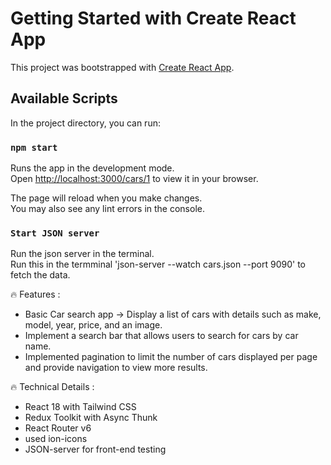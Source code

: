 # Getting Started with Create React App

This project was bootstrapped with [Create React App](https://github.com/facebook/create-react-app).

## Available Scripts

In the project directory, you can run:

### `npm start`

Runs the app in the development mode.\
Open [http://localhost:3000/cars/1](http://localhost:3000/cars/1) to view it in your browser.

The page will reload when you make changes.\
You may also see any lint errors in the console.

### `Start JSON server`
Run the json server in the terminal.\
Run this in the termminal 'json-server --watch cars.json --port 9090' to fetch the data.

🔥 Features :

- Basic Car search app -> Display a list of cars with details such as make, model, year, price, and an image.
- Implement a search bar that allows users to search for cars by car name.
- Implemented pagination to limit the number of cars displayed per page and provide navigation to view more results.

🔥 Technical Details :

- React 18 with Tailwind CSS
- Redux Toolkit with Async Thunk
- React Router v6
- used ion-icons
- JSON-server for front-end testing
  
